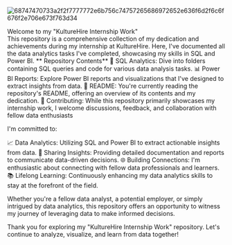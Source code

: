 ![68747470733a2f2f7777772e6b756c74757265686972652e636f6d2f6c6f676f2e706e673f763d34](https://github.com/aspiringNikhil/KultureHire-work/assets/151496942/909d7395-2daf-4605-87dd-bc00a90a7199)


Welcome to my "KultureHire Internship Work" 
<br>
This repository is a comprehensive collection of my dedication and achievements during my internship at KultureHire. Here, I've documented all the data analytics tasks I've completed, showcasing my skills in SQL and Power BI.
**
Repository Contents**
📁 SQL Analytics: Dive into folders containing SQL queries and code for various data analysis tasks.
📊 Power BI Reports: Explore Power BI reports and visualizations that I've designed to extract insights from data.
📄 README: You're currently reading the repository's README, offering an overview of its contents and my dedication.
🤝 Contributing: While this repository primarily showcases my internship work, I welcome discussions, feedback, and collaboration with fellow data enthusiasts

I'm committed to:

📈 Data Analytics: Utilizing SQL and Power BI to extract actionable insights from data.
📣 Sharing Insights: Providing detailed documentation and reports to communicate data-driven decisions.
🌐 Building Connections: I'm enthusiastic about connecting with fellow data professionals and learners.
📚 Lifelong Learning: Continuously enhancing my data analytics skills to stay at the forefront of the field.


Whether you're a fellow data analyst, a potential employer, or simply intrigued by data analytics, this repository offers an opportunity to witness my journey of leveraging data to make informed decisions.

Thank you for exploring my "KultureHire Internship Work" repository. Let's continue to analyze, visualize, and learn from data together!

